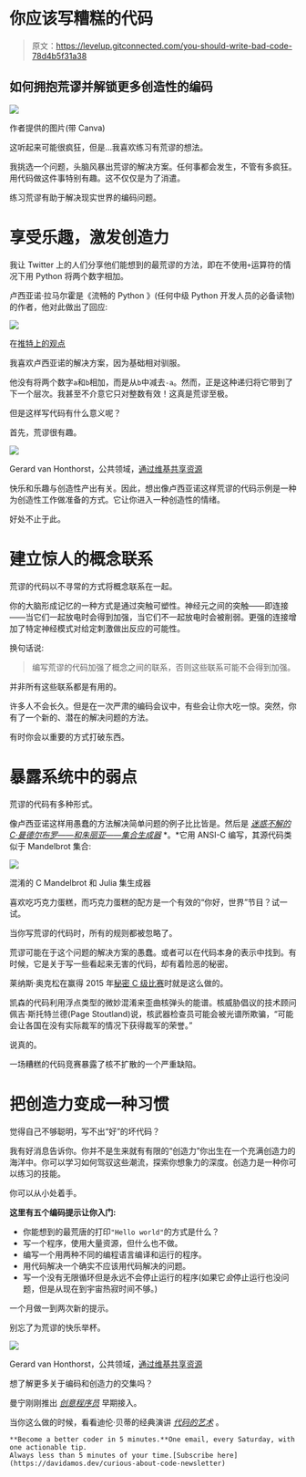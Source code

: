 # 你应该写糟糕的代码

> 原文：<https://levelup.gitconnected.com/you-should-write-bad-code-78d4b5f31a38>

## 如何拥抱荒谬并解锁更多创造性的编码

![](img/462dbcff8bac332839b95b8b089c187f.png)

作者提供的图片(带 Canva)

这听起来可能很疯狂，但是…我喜欢练习有荒谬的想法。

我挑选一个问题，头脑风暴出荒谬的解决方案。任何事都会发生，不管有多疯狂。用代码做这件事特别有趣。这不仅仅是为了消遣。

练习荒谬有助于解决现实世界的编码问题。

# 享受乐趣，激发创造力

我让 Twitter 上的人们分享他们能想到的最荒谬的方法，即在不使用`+`运算符的情况下用 Python 将两个数字相加。

卢西亚诺·拉马尔霍是《流畅的 Python 》(任何中级 Python 开发人员的必备读物)的作者，他对此做出了回应:

![](img/38253c118311b414d6bae250ed6ec530.png)

在[推特上的观点](https://twitter.com/ramalhoorg/status/1574920145331539973)

我喜欢卢西亚诺的解决方案，因为基础相对驯服。

他没有将两个数字`a`和`b`相加，而是从`b`中减去`-a`。然而，正是这种递归将它带到了下一个层次。我甚至不介意它只对整数有效！这真是荒谬至极。

但是这样写代码有什么意义呢？

首先，荒谬很有趣。

![](img/f7bb3fbc5a25f59ee71c3102fcddf86e.png)

Gerard van Honthorst，公共领域，[通过维基共享资源](https://commons.wikimedia.org/wiki/File:Gerrit_van_Honthorst_-_Smiling_Girl,_a_Courtesan,_Holding_an_Obscene_Image_-_63-1954_-_Saint_Louis_Art_Museum.jpg)

快乐和乐趣与创造性产出有关。因此，想出像卢西亚诺这样荒谬的代码示例是一种为创造性工作做准备的方式。它让你进入一种创造性的情绪。

好处不止于此。

# 建立惊人的概念联系

荒谬的代码以不寻常的方式将概念联系在一起。

你的大脑形成记忆的一种方式是通过突触可塑性。神经元之间的突触——即连接——当它们一起放电时会得到加强，当它们不一起放电时会被削弱。更强的连接增加了特定神经模式对给定刺激做出反应的可能性。

换句话说:

> 编写荒谬的代码加强了概念之间的联系，否则这些联系可能不会得到加强。

并非所有这些联系都是有用的。

许多人不会长久。但是在一次严肃的编码会议中，有些会让你大吃一惊。突然，你有了一个新的、潜在的解决问题的方法。

有时你会以重要的方式打破东西。

# 暴露系统中的弱点

荒谬的代码有多种形式。

像卢西亚诺这样用愚蠢的方法解决简单问题的例子比比皆是。然后是 [*迷惑不解的 C·曼德尔布罗——和朱丽亚——集合生成器*](http://www.funiter.org/ocmjg/index.shtml) *。*它用 ANSI-C 编写，其源代码类似于 Mandelbrot 集合:

![](img/1ceaae76733132cc742de1535a267653.png)

混淆的 C Mandelbrot 和 Julia 集生成器

喜欢吃巧克力蛋糕，而巧克力蛋糕的配方是一个有效的“你好，世界”节目？试一试。

当你写荒谬的代码时，所有的规则都被忽略了。

荒谬可能在于这个问题的解决方案的愚蠢。或者可以在代码本身的表示中找到。有时候，它是关于写一些看起来无害的代码，却有着险恶的秘密。

莱纳斯·奥克松在赢得 2015 年[秘密 C 级比赛](http://www.underhanded-c.org/)时就是这么做的。

凯森的代码利用浮点类型的微妙混淆来歪曲核弹头的能谱。核威胁倡议的技术顾问佩吉·斯托特兰德(Page Stoutland)说，核武器检查员可能会被光谱所欺骗，“可能会让各国在没有实际裁军的情况下获得裁军的荣誉。”

说真的。

一场糟糕的代码竞赛暴露了核不扩散的一个严重缺陷。

# 把创造力变成一种习惯

觉得自己不够聪明，写不出“好”的坏代码？

我有好消息告诉你。你并不是生来就有有限的“创造力”你出生在一个充满创造力的海洋中。你可以学习如何驾驭这些潮流，探索你想象力的深度。创造力是一种你可以练习的技能。

你可以从小处着手。

**这里有五个编码提示让你入门:**

*   你能想到的最荒唐的打印`"Hello world"`的方式是什么？
*   写一个程序，使用大量资源，但什么也不做。
*   编写一个用两种不同的编程语言编译和运行的程序。
*   用代码解决一个确实不应该用代码解决的问题。
*   写一个没有无限循环但是永远不会停止运行的程序(如果它*会*停止运行也没问题，但是从现在到宇宙热寂时间不够。)

一个月做一到两次新的提示。

别忘了为荒谬的快乐举杯。

![](img/ec6cf845fa76d4bd230fe9c0669ba6cf.png)

Gerard van Honthorst，公共领域，[通过维基共享资源](https://commons.m.wikimedia.org/wiki/File:Gerard_van_Honthorst_-_The_Happy_Violinist_with_a_Glass_of_Wine_-_WGA11668.jpg#mw-jump-to-license)

想了解更多关于编码和创造力的交集吗？

曼宁刚刚推出 [*创意程序员*](https://www.manning.com/books/the-creative-programmer) 早期接入。

当你这么做的时候，看看迪伦·贝蒂的经典演讲 [*代码的艺术*](https://www.youtube.com/watch?v=6avJHaC3C2U) 。

```
**Become a better coder in 5 minutes.**One email, every Saturday, with one actionable tip.
Always less than 5 minutes of your time.[Subscribe here](https://davidamos.dev/curious-about-code-newsletter)
```